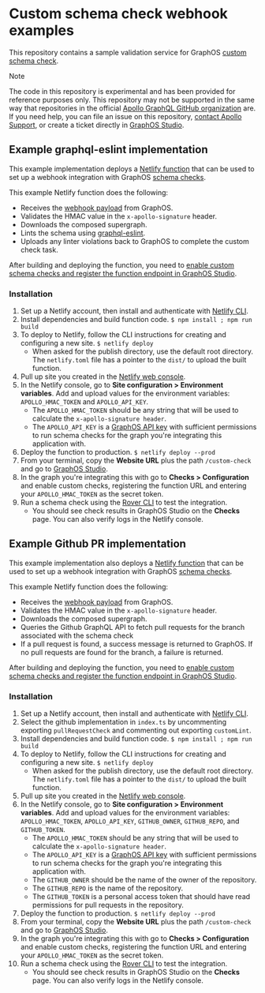 # Custom schema check webhook examples

This repository contains a sample validation service for GraphOS [custom schema check](https://www.apollographql.com/docs/graphos/delivery/custom-checks).

> [!NOTE]  
> The code in this repository is experimental and has been provided for reference purposes only. This repository may not be supported in the same way that repositories in the official [Apollo GraphQL GitHub organization](https://github.com/apollographql) are. If you need help, you can file an issue on this repository, [contact Apollo Support](https://support.apollographql.com/), or create a ticket directly in [GraphOS Studio](https://studio.apollographql.com/).

## Example graphql-eslint implementation

This example implementation deploys a [Netlify function](https://www.netlify.com/platform/core/functions/) that can be used to set up a webhook integration with GraphOS [schema checks](https://www.apollographql.com/docs/graphos/delivery/schema-checks).

This example Netlify function does the following:

- Receives the [webhook payload](http://localhost:3000/graphos/delivery/custom-checks#webhook-format) from GraphOS.
- Validates the HMAC value in the `x-apollo-signature` header.
- Downloads the composed supergraph.
- Lints the schema using [graphql-eslint](https://github.com/dimaMachina/graphql-eslint#readme).
- Uploads any linter violations back to GraphOS to complete the custom check task.

After building and deploying the function, you need to [enable custom schema checks and register the function endpoint in GraphOS Studio](https://www.apollographql.com/docs/graphos/delivery/custom-checks#enable-custom-checks-in-studio).

### Installation

1. Set up a Netlify account, then install and authenticate with [Netlify CLI](https://docs.netlify.com/cli/get-started/).
1. Install dependencies and build function code. `$ npm install ; npm run build`
1. To deploy to Netlify, follow the CLI instructions for creating and configuring a new site. `$ netlify deploy`
   - When asked for the publish directory, use the default root directory. The `netlify.toml` file has a pointer to the `dist/` to upload the built function.
1. Pull up site you created in the [Netlify web console](https://app.netlify.com/).
1. In the Netlify console, go to **Site configuration > Environment variables**. Add and upload values for the environment variables: `APOLLO_HMAC_TOKEN` and `APOLLO_API_KEY`.
   - The `APOLLO_HMAC_TOKEN` should be any string that will be used to calculate the `x-apollo-signature header`.
   - The `APOLLO_API_KEY` is a [GraphOS API key](https://www.apollographql.com/docs/graphos/api-keys/) with sufficient permissions to run schema checks for the graph you're integrating this application with.
1. Deploy the function to production. `$ netlify deploy --prod`
1. From your terminal, copy the **Website URL** plus the path `/custom-check` and go to [GraphOS Studio](https://studio.apollographql.com/).
1. In the graph you're integrating this with go to **Checks > Configuration** and enable custom checks, registering the function URL and entering your `APOLLO_HMAC_TOKEN` as the secret token.
1. Run a schema check using the [Rover CLI](https://www.apollographql.com/docs/rover/) to test the integration.
   - You should see check results in GraphOS Studio on the **Checks** page. You can also verify logs in the Netlify console.


## Example Github PR implementation

This example implementation also deploys a [Netlify function](https://www.netlify.com/platform/core/functions/) that can be used to set up a webhook integration with GraphOS [schema checks](https://www.apollographql.com/docs/graphos/delivery/schema-checks).

This example Netlify function does the following:

- Receives the [webhook payload](http://localhost:3000/graphos/delivery/custom-checks#webhook-format) from GraphOS.
- Validates the HMAC value in the `x-apollo-signature` header.
- Downloads the composed supergraph.
- Queries the Github GraphQL API to fetch pull requests for the branch associated with the schema check
- If a pull request is found, a success message is returned to GraphOS. If no pull requests are found for the branch, a failure is returned.

After building and deploying the function, you need to [enable custom schema checks and register the function endpoint in GraphOS Studio](https://www.apollographql.com/docs/graphos/delivery/custom-checks#enable-custom-checks-in-studio).

### Installation

1. Set up a Netlify account, then install and authenticate with [Netlify CLI](https://docs.netlify.com/cli/get-started/).
1. Select the github implementation in `index.ts` by uncommenting exporting `pullRequestCheck` and commenting out exporting `customLint`.
1. Install dependencies and build function code. `$ npm install ; npm run build`
1. To deploy to Netlify, follow the CLI instructions for creating and configuring a new site. `$ netlify deploy`
   - When asked for the publish directory, use the default root directory. The `netlify.toml` file has a pointer to the `dist/` to upload the built function.
1. Pull up site you created in the [Netlify web console](https://app.netlify.com/).
1. In the Netlify console, go to **Site configuration > Environment variables**. Add and upload values for the environment variables: `APOLLO_HMAC_TOKEN`, `APOLLO_API_KEY`, `GITHUB_OWNER`, `GITHUB_REPO`, and `GITHUB_TOKEN`.
   - The `APOLLO_HMAC_TOKEN` should be any string that will be used to calculate the `x-apollo-signature header`.
   - The `APOLLO_API_KEY` is a [GraphOS API key](https://www.apollographql.com/docs/graphos/api-keys/) with sufficient permissions to run schema checks for the graph you're integrating this application with.
   - The `GITHUB_OWNER` should be the name of the owner of the repository.
   - The `GITHUB_REPO` is the name of the repository.
   - The `GITHUB_TOKEN` is a personal access token that should have read permissions for pull requests in the repository.
1. Deploy the function to production. `$ netlify deploy --prod`
1. From your terminal, copy the **Website URL** plus the path `/custom-check` and go to [GraphOS Studio](https://studio.apollographql.com/).
1. In the graph you're integrating this with go to **Checks > Configuration** and enable custom checks, registering the function URL and entering your `APOLLO_HMAC_TOKEN` as the secret token.
1. Run a schema check using the [Rover CLI](https://www.apollographql.com/docs/rover/) to test the integration.
   - You should see check results in GraphOS Studio on the **Checks** page. You can also verify logs in the Netlify console.

